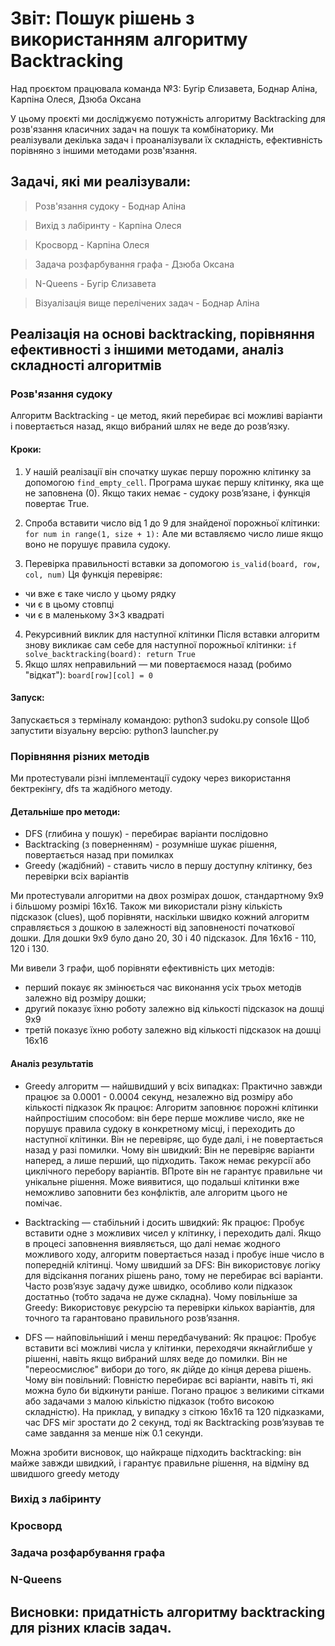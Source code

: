 # Звіт: Пошук рішень з використанням алгоритму Backtracking
Над проєктом працювала команда №3: Бугір Єлизавета, Боднар Аліна, Карпіна Олеся, Дзюба Оксана


У цьому проєкті ми досліджуємо потужність алгоритму Backtracking для розв'язання класичних задач на пошук та комбінаторику. Ми реалізували декілька задач і проаналізували їх складність, ефективність порівняно з іншими методами розв'язання.

## Задачі, які ми реалізували:
> Розв'язання судоку - Боднар Аліна

> Вихід з лабіринту - Карпіна Олеся

> Кросворд - Карпіна Олеся

> Задача розфарбування графа - Дзюба Оксана

> N-Queens - Бугір Єлизавета

> Візуалізація вище перелічених задач - Боднар Аліна

## Реалізація на основі backtracking, порівняння ефективності з іншими методами, аналіз складності алгоритмів
### Розв'язання судоку
Алгоритм Backtracking - це метод, який перебирає всі можливі варіанти і повертається назад, якщо вибраний шлях не веде до розв’язку.
#### Кроки:
1. У нашій реалізації він спочатку шукає першу порожню клітинку за допомогою ```find_empty_cell```. Програма шукає першу клітинку, яка ще не заповнена (0). Якщо таких немає - судоку розв’язане, і функція повертає True.
2. Спроба вставити число від 1 до 9 для знайденої порожньої клітинки: ```for num in range(1, size + 1):``` Але ми вставляємо число лише якщо воно не порушує правила судоку.

3. Перевірка правильності вставки за допомогою ```is_valid(board, row, col, num)```
Ця функція перевіряє:
* чи вже є таке число у цьому рядку
* чи є в цьому стовпці
* чи є в маленькому 3×3 квадраті

4. Рекурсивний виклик для наступної клітинки
Після вставки алгоритм знову викликає сам себе для наступної порожньої клітинки:
```if solve_backtracking(board): return True```
5. Якщо шлях неправильний — ми повертаємося назад (робимо "відкат"):
```board[row][col] = 0```

#### Запуск:
Запускається з терміналу командою: python3 sudoku.py console
Щоб запустити візуальну версію: python3 launcher.py
### Порівняння різних методів
Ми протестували різні імплементації судоку через використання бектрекінгу, dfs та жадібного методу. 
#### Детальніше про методи:
* DFS (глибина у пошук) - перебирає варіанти послідовно
* Backtracking (з поверненням) - розумніше шукає рішення, повертається назад при помилках
* Greedy (жадібний) - ставить число в першу доступну клітинку, без перевірки всіх варіантів

Ми протестували алгоритми на двох розмірах дошок, стандартному 9х9 і більшому розмірі 16х16. Також ми використали різну кількість підсказок (clues), щоб порівняти, наскільки швидко кожний алгоритм справляється з дошкою в залежності від заповненості початкової дошки.
Для дошки 9х9 було дано 20, 30 і 40 підсказок. Для 16х16 - 110, 120 і 130.

Ми вивели 3 графи, щоб порівняти ефективність цих методів:
* перший покаує як змінюється час виконання усіх трьох методів залежно від розміру дошки;
* другий показує їхню роботу залежно від кількості підсказок на дошці 9х9
* третій показує їхню роботу залежно від кількості підсказок на дошці 16х16

#### Аналіз результатів
* Greedy алгоритм — найшвидший у всіх випадках:
Практично завжди працює за 0.0001 - 0.0004 секунд, незалежно від розміру або кількості підказок
Як працює:
Алгоритм заповнює порожні клітинки найпростішим способом: він бере перше можливе число, яке не порушує правила судоку в конкретному місці, і переходить до наступної клітинки. Він не перевіряє, що буде далі, і не повертається назад у разі помилки.
Чому він швидкий:
Він не перевіряє варіанти наперед, а лише перший, що підходить.
Також немає рекурсії або циклічного перебору варіантів.
ВПроте він не гарантує правильне чи унікальне рішення. Може виявитися, що подальші клітинки вже неможливо заповнити без конфліктів, але алгоритм цього не помічає.

* Backtracking — стабільний і досить швидкий:
Як працює:
Пробує вставити одне з можливих чисел у клітинку, і переходить далі. Якщо в процесі заповнення виявляється, що далі немає жодного можливого ходу, алгоритм повертається назад і пробує інше число в попередній клітинці.
Чому швидший за DFS:
Він використовує логіку для відсікання поганих рішень рано, тому не перебирає всі варіанти.
Часто розв’язує задачу дуже швидко, особливо коли підказок достатньо (тобто задача не дуже складна).
Чому повільніше за Greedy:
Використовує рекурсію та перевірки кількох варіантів, для точного та гарантовано правильного розв’язання.

* DFS — найповільніший і менш передбачуваний:
Як працює:
Пробує вставити всі можливі числа у клітинки, переходячи якнайглибше у рішенні, навіть якщо вибраний шлях веде до помилки. Він не "переосмислює" вибори до того, як дійде до кінця дерева рішень.
Чому він повільний:
Повністю перебирає всі варіанти, навіть ті, які можна було би відкинути раніше.
Погано працює з великими сітками або задачами з малою кількістю підказок (тобто високою складністю).
На приклад, у випадку з сіткою 16x16 та 120 підказками, час DFS міг зростати до 2 секунд, тоді як Backtracking розв’язував те саме завдання за менше ніж 0.1 секунди.

Можна зробити висновок, що найкраще підходить backtracking: він майже завжди швидкий, і гарантує правильне рішення, на відміну вд швидшого greedy методу
### Вихід з лабіринту

### Кросворд

### Задача розфарбування графа

### N-Queens

## Висновки: придатність алгоритму backtracking для різних класів задач.

